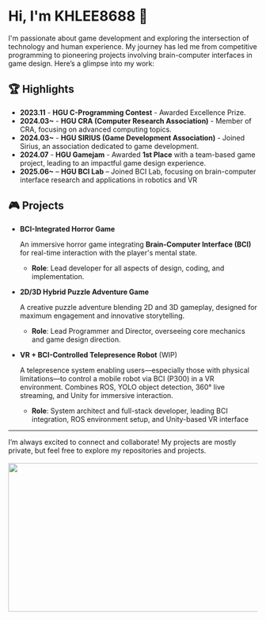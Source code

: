 # Hi, I'm KHLEE8688 👋

I'm passionate about game development and exploring the intersection of technology and human experience. My journey has led me from competitive programming to pioneering projects involving brain-computer interfaces in game design. Here’s a glimpse into my work:

## 🏆 Highlights

- **2023.11** - **HGU C-Programming Contest** - Awarded Excellence Prize.
- **2024.03~** - **HGU CRA (Computer Research Association)** - Member of CRA, focusing on advanced computing topics.
- **2024.03~** - **HGU SIRIUS (Game Development Association)** - Joined Sirius, an association dedicated to game development.
- **2024.07** - **HGU Gamejam** - Awarded **1st Place** with a team-based game project, leading to an impactful game design experience.
- **2025.06~** – **HGU BCI Lab** – Joined BCI Lab, focusing on brain-computer interface research and applications in robotics and VR

## 🎮 Projects

- **BCI-Integrated Horror Game**
    
    An immersive horror game integrating **Brain-Computer Interface (BCI)** for real-time interaction with the player's mental state.
    
    - **Role**: Lead developer for all aspects of design, coding, and implementation.
- **2D/3D Hybrid Puzzle Adventure Game**
    
    A creative puzzle adventure blending 2D and 3D gameplay, designed for maximum engagement and innovative storytelling.
    
    - **Role**: Lead Programmer and Director, overseeing core mechanics and game design direction.
- **VR + BCI-Controlled Telepresence Robot** (WIP)
  
    A telepresence system enabling users—especially those with physical limitations—to control a mobile robot via BCI (P300) in a VR environment.
    Combines ROS, YOLO object detection, 360° live streaming, and Unity for immersive interaction.

    - **Role**: System architect and full-stack developer, leading BCI integration, ROS environment setup, and Unity-based VR interface



---

I’m always excited to connect and collaborate! My projects are mostly private, but feel free to explore my repositories and projects.
\
\
<a href="https://github.com/devxb/gitanimals">
<img
  src="https://render.gitanimals.org/farms/khlee8688"
  width="900"
  height="300"
/>
</a>
